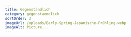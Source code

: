 ```yaml
---
title: Gegenständlich
category: gegenstaendlich
sortOrder: 3
imageUrl: /uploads/Early-Spring-Japanische-Frühling.webp
imageAlt: Picture...
---
```

